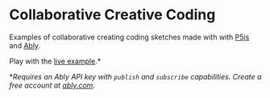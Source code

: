 # Collaborative Creative Coding

Examples of collaborative creating coding sketches made with with [P5js](https://p5js.org/) and [Ably](https://ably.com/).

Play with the [live example](https://thankful-river-0462fc303.1.azurestaticapps.net/).*

**Requires an Ably API key with `publish` and `subscribe` capabilities. Create a free account at [ably.com](https://ably.com/signup).*
  